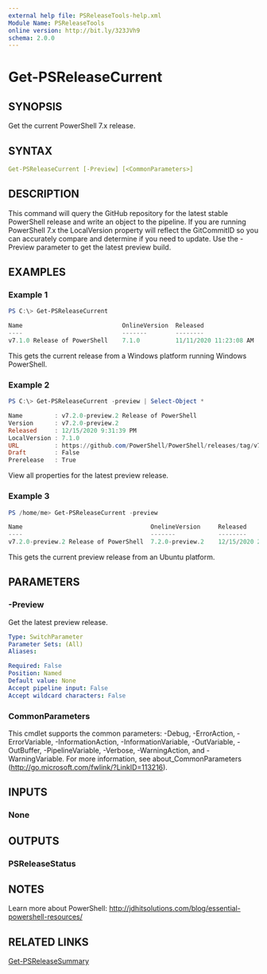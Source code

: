 ```yaml
---
external help file: PSReleaseTools-help.xml
Module Name: PSReleaseTools
online version: http://bit.ly/323JVh9
schema: 2.0.0
---
```


# Get-PSReleaseCurrent

## SYNOPSIS

Get the current PowerShell 7.x release.

## SYNTAX

```yaml
Get-PSReleaseCurrent [-Preview] [<CommonParameters>]
```

## DESCRIPTION

This command will query the GitHub repository for the latest stable PowerShell release and write an object to the pipeline. If you are running PowerShell 7.x the LocalVersion property will reflect the GitCommitID so you can accurately compare and determine if you need to update. Use the -Preview parameter to get the latest preview build.

## EXAMPLES

### Example 1

```powershell
PS C:\> Get-PSReleaseCurrent

Name                            OnlineVersion  Released                  LocalVersion
----                            -------        --------                  ------------
v7.1.0 Release of PowerShell    7.1.0          11/11/2020 11:23:08 AM   5.1.19041.610
```

This gets the current release from a Windows platform running Windows PowerShell.

### Example 2

```powershell
PS C:\> Get-PSReleaseCurrent -preview | Select-Object *

Name         : v7.2.0-preview.2 Release of PowerShell
Version      : v7.2.0-preview.2
Released     : 12/15/2020 9:31:39 PM
LocalVersion : 7.1.0
URL          : https://github.com/PowerShell/PowerShell/releases/tag/v7.2.0-preview.2
Draft        : False
Prerelease   : True
```

View all properties for the latest preview release.

### Example 3

```powershell
PS /home/me> Get-PSReleaseCurrent -preview

Name                                    OnelineVersion     Released            LocalVersion
----                                    -------            --------            ------------
v7.2.0-preview.2 Release of PowerShell  7.2.0-preview.2    12/15/2020 21:31:39        7.1.0
```

This gets the current preview release from an Ubuntu platform.

## PARAMETERS

### -Preview

Get the latest preview release.

```yaml
Type: SwitchParameter
Parameter Sets: (All)
Aliases:

Required: False
Position: Named
Default value: None
Accept pipeline input: False
Accept wildcard characters: False
```

### CommonParameters

This cmdlet supports the common parameters: -Debug, -ErrorAction, -ErrorVariable, -InformationAction, -InformationVariable, -OutVariable, -OutBuffer, -PipelineVariable, -Verbose, -WarningAction, and -WarningVariable. For more information, see about_CommonParameters (http://go.microsoft.com/fwlink/?LinkID=113216).

## INPUTS

### None

## OUTPUTS

### PSReleaseStatus

## NOTES

Learn more about PowerShell: http://jdhitsolutions.com/blog/essential-powershell-resources/

## RELATED LINKS

[Get-PSReleaseSummary](Get-PSReleaseSummary.md)

